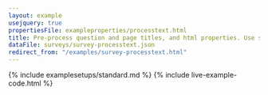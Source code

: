 ```yaml
---
layout: example
usejquery: true
propertiesFile: exampleproperties/processtext.html
title: Pre-process question and page titles, and html properties. Use survey properties to change the templates.
dataFile: surveys/survey-processtext.json
redirect_from: "/examples/survey-processtext.html"
---
```


{% include examplesetups/standard.md %}
{% include live-example-code.html %}